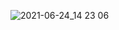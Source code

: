 ![2021-06-24_14 23 06](https://user-images.githubusercontent.com/57847892/123251452-cd4bd900-d51d-11eb-9e20-a45d2f971a96.png)
